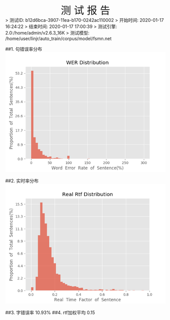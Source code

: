 <center><font size=6>测 试 报 告</font></center>
>	测试ID: b12d6bca-3907-11ea-b170-0242ac110002
>	开始时间: 2020-01-17 16:24:22
>	结束时间: 2020-01-17 17:00:39
>	测试引擎: 2.0:/home/admin/v2.6.3_16K
>	测试模型: /home/user/linjr/auto_train/corpus/model/fsmn.net

##1. 句错误率分布
![wer_distribution](./Wer_Distribution.png)

##2. 实时率分布
![read_rtf_distribution](./Real_Rtf_Distribution.png)

##3. 字错误率
10.93%
##4. rtf加权平均
0.15

